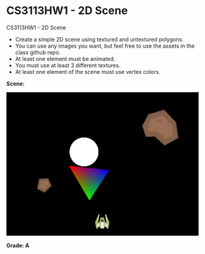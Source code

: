 CS3113HW1 - 2D Scene
=========

CS3113HW1 - 2D Scene

* Create a simple 2D scene using textured and untextured polygons. 
* You can use any images you want, but feel free to use the assets in the class github repo. 
* At least one element must be animated. 
* You must use at least 3 different textures. 
* At least one element of the scene must use vertex colors. 


**Scene:**

![Alt text](https://github.com/wheressswaldo/CS3113/blob/master/HW01/2D%20Scene/scene.png?raw=true "Sidescroller Menu")


**Grade: A**
